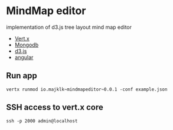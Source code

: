 
# MindMap editor

implementation of d3.js tree layout mind map editor

* [Vert.x](http://vertx.io/)
* [Mongodb](http://www.mongodb.org/)
* [d3.js](http://d3js.org/)
* [angular](http://angularjs.org/)

## Run app

`vertx runmod io.majklk~mindmapeditor~0.0.1 -conf example.json`

## SSH access to vert.x core

`ssh -p 2000 admin@localhost`
